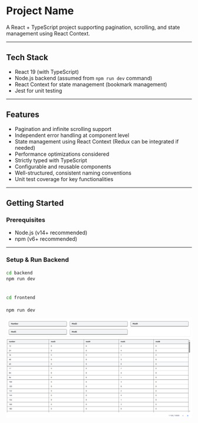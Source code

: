 # Project Name

A React + TypeScript project supporting pagination, scrolling, and state management using React Context.

---

## Tech Stack

- React 19 (with TypeScript)
- Node.js backend (assumed from `npm run dev` command)
- React Context for state management (bookmark management)
- Jest for unit testing

---

## Features

- Pagination and infinite scrolling support
- Independent error handling at component level
- State management using React Context (Redux can be integrated if needed)
- Performance optimizations considered
- Strictly typed with TypeScript
- Configurable and reusable components
- Well-structured, consistent naming conventions
- Unit test coverage for key functionalities

---

## Getting Started

### Prerequisites

- Node.js (v14+ recommended)
- npm (v6+ recommended)

---

### Setup & Run Backend

```bash
cd backend
npm run dev


cd frontend

npm run dev
```




![alt text](image.png)